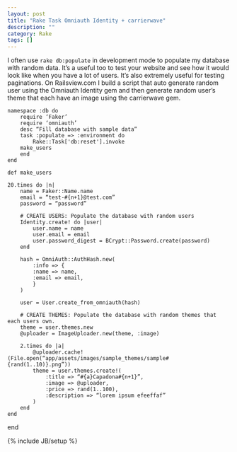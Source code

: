 ```yaml
---
layout: post
title: "Rake Task Omniauth Identity + carrierwave"
description: ""
category: Rake
tags: []
---
```

I often use `rake db:populate` in development mode to populate my database with random data. It’s a useful too to test your website and see how it would look like when you have a lot of users. It’s also extremely useful for testing paginations. On Railsview.com I build a script that auto generate random user using the Omniauth Identity gem and then generate random user’s theme that each have an image using the carrierwave gem.

	namespace :db do
		require ‘Faker’
		require ‘omniauth’
		desc “Fill database with sample data”
		task :populate => :environment do
			Rake::Task['db:reset'].invoke
		make_users
		end
	end
	
	def make_users
	
	20.times do |n|
		name = Faker::Name.name
		email = “test-#{n+1}@test.com”
		password = “password”
		
		# CREATE USERS: Populate the database with random users
		Identity.create! do |user|
			user.name = name
			user.email = email
			user.password_digest = BCrypt::Password.create(password)
		end
	
		hash = OmniAuth::AuthHash.new(
			:info => {
			:name => name,
			:email => email,
			}
		)

		user = User.create_from_omniauth(hash)
		
		# CREATE THEMES: Populate the database with random themes that each users own.
		theme = user.themes.new
		@uploader = ImageUploader.new(theme, :image)
		
		2.times do |a|
			@uploader.cache!(File.open(“app/assets/images/sample_themes/sample#{rand(1..10)}.png”))
			theme = user.themes.create!(
				:title => “#{a}Capadona#{n+1}”,
				:image => @uploader,
				:price => rand(1..100),
				:description => “lorem ipsum efeeffaf”
			)
		end
	end
end

{% include JB/setup %}

